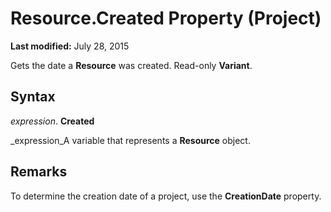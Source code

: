 
# Resource.Created Property (Project)

 **Last modified:** July 28, 2015

Gets the date a  **Resource** was created. Read-only **Variant**.

## Syntax

 _expression_. **Created**

 _expression_A variable that represents a  **Resource** object.


## Remarks

To determine the creation date of a project, use the  **CreationDate** property.

